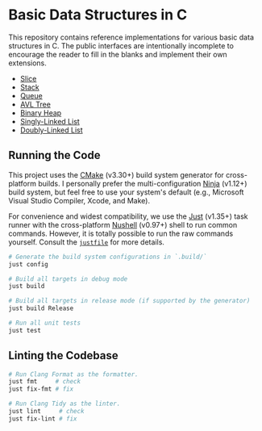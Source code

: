 # Basic Data Structures in C

This repository contains reference implementations for various basic data structures in C. The public interfaces are intentionally incomplete to encourage the reader to fill in the blanks and implement their own extensions.

* [Slice](./src/slice/)
* [Stack](./src/stack/)
* [Queue](./src/queue/)
* [AVL Tree](./src/avl-tree/)
* [Binary Heap](./src/binary-heap/)
* [Singly-Linked List](./src/singly-linked-list/)
* [Doubly-Linked List](./src/doubly-linked-list/)

## Running the Code

This project uses the [CMake] (v3.30+) build system generator for cross-platform builds. I personally prefer the multi-configuration [Ninja] (v1.12+) build system, but feel free to use your system's default (e.g., Microsoft Visual Studio Compiler, Xcode, and Make).

[CMake]: https://cmake.org/
[Ninja]: https://ninja-build.org/

For convenience and widest compatibility, we use the [Just] (v1.35+) task runner with the cross-platform [Nushell] (v0.97+) shell to run common commands. However, it is totally possible to run the raw commands yourself. Consult the [`justfile`] for more details.

[Just]: https://just.systems/
[Nushell]: https://www.nushell.sh/
[`justfile`]: ./justfile

```bash
# Generate the build system configurations in `.build/`
just config

# Build all targets in debug mode
just build

# Build all targets in release mode (if supported by the generator)
just build Release

# Run all unit tests
just test
```

## Linting the Codebase

```bash
# Run Clang Format as the formatter.
just fmt     # check
just fix-fmt # fix

# Run Clang Tidy as the linter.
just lint     # check
just fix-lint # fix
```

